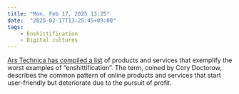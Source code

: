 ```yaml
---
title: "Mon, Feb 17, 2025 13:25"
date:  "2025-02-17T13:25:45+09:00"
tags:
    - Enshittification
    - Digital cultures
---
```


[Ars Technica has compiled a list](https://web.archive.org/web/20250210082213/https://arstechnica.com/gadgets/2025/02/as-internet-enshittification-marches-on-here-are-some-of-the-worst-offenders/#comments) of products and services that exemplify the worst examples of “enshittification”. The term, coined by Cory Doctorow, describes the common pattern of online products and services that start user-friendly but deteriorate due to the pursuit of profit.
